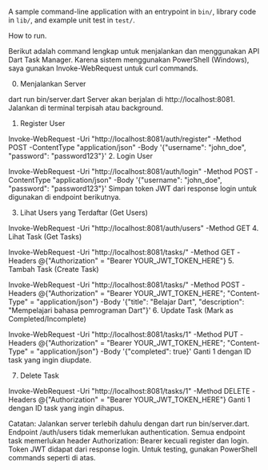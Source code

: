 A sample command-line application with an entrypoint in `bin/`, library code
in `lib/`, and example unit test in `test/`.

How to run.

Berikut adalah command lengkap untuk menjalankan dan menggunakan API Dart Task Manager. Karena sistem menggunakan PowerShell (Windows), saya gunakan Invoke-WebRequest untuk curl commands.

0. Menjalankan Server

dart run bin/server.dart
Server akan berjalan di http://localhost:8081. Jalankan di terminal terpisah atau background.

1. Register User

Invoke-WebRequest -Uri "http://localhost:8081/auth/register" -Method POST -ContentType "application/json" -Body '{"username": "john_doe", "password": "password123"}'
2. Login User

Invoke-WebRequest -Uri "http://localhost:8081/auth/login" -Method POST -ContentType "application/json" -Body '{"username": "john_doe", "password": "password123"}'
Simpan token JWT dari response login untuk digunakan di endpoint berikutnya.

3. Lihat Users yang Terdaftar (Get Users)

Invoke-WebRequest -Uri "http://localhost:8081/auth/users" -Method GET
4. Lihat Task (Get Tasks)

Invoke-WebRequest -Uri "http://localhost:8081/tasks/" -Method GET -Headers @{"Authorization" = "Bearer YOUR_JWT_TOKEN_HERE"}
5. Tambah Task (Create Task)

Invoke-WebRequest -Uri "http://localhost:8081/tasks/" -Method POST -Headers @{"Authorization" = "Bearer YOUR_JWT_TOKEN_HERE"; "Content-Type" = "application/json"} -Body '{"title": "Belajar Dart", "description": "Mempelajari bahasa pemrograman Dart"}'
6. Update Task (Mark as Completed/Incomplete)

Invoke-WebRequest -Uri "http://localhost:8081/tasks/1" -Method PUT -Headers @{"Authorization" = "Bearer YOUR_JWT_TOKEN_HERE"; "Content-Type" = "application/json"} -Body '{"completed": true}'
Ganti 1 dengan ID task yang ingin diupdate.

7. Delete Task

Invoke-WebRequest -Uri "http://localhost:8081/tasks/1" -Method DELETE -Headers @{"Authorization" = "Bearer YOUR_JWT_TOKEN_HERE"}
Ganti 1 dengan ID task yang ingin dihapus.

Catatan:
Jalankan server terlebih dahulu dengan dart run bin/server.dart.
Endpoint /auth/users tidak memerlukan authentication.
Semua endpoint task memerlukan header Authorization: Bearer <token> kecuali register dan login.
Token JWT didapat dari response login.
Untuk testing, gunakan PowerShell commands seperti di atas.
